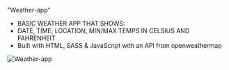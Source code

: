 "Weather-app" 
- BASIC WEATHER APP THAT SHOWS:
- DATE, TIME, LOCATION, MIN/MAX TEMPS IN CELSIUS AND FAHRENHEIT
- Built with HTML, SASS & JavaScript with an API from openweathermap

![Weather-app](https://user-images.githubusercontent.com/79769638/156478786-70e2d595-d065-4811-9355-c97b69847009.png)
